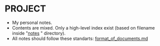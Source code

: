 # PROJECT
- My personal notes.
- Contents are mixed. Only a high-level index exist (based on filename inside "[notes](https://github.com/yusufd89/notes/tree/master/notes)
" directory).
- All notes should follow these standarts: [format_of_documents.md](https://github.com/yusufd89/notes/blob/master/format_of_documents.md)
